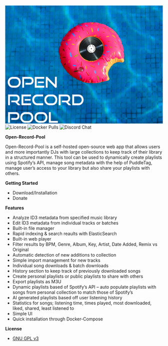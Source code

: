 ﻿![logo](open-record-pool-logo.png)
![License](https://img.shields.io/github/license/walachewaka/open-record-pool)
![Docker Pulls](https://img.shields.io/docker/pulls/walachewaka/open-record-pool)
![Discord Chat](https://img.shields.io/discord/1002127282552442910)

**Open-Record-Pool**

Open-Record-Pool is a self-hosted open-source web app that allows users and more importantly DJs with large collections to keep track of their library in a structured manner. This tool can be used to dynamically create playlists using Spotify’s API, manage song metadata with the help of PuddleTag, manage user’s access to your library but also share your playlists with others.

**Getting Started**

- Download/Installation
- Donate

**Features**

- Analyze ID3 metadata from specified music library
- Edit ID3 metadata from individual tracks or batches
- Built-in file manager
- Rapid indexing & search reaults with ElasticSearch
- Built-in web player
- Filter results by BPM, Genre, Album, Key, Artist, Date Added, Remix vs Original
- Automatic detection of new additions to collection
- Simple import management for new tracks
- Individual song downloads & batch downloads
- History section to keep track of previously downloaded songs
- Create personal playlists or public playlists to share with others
- Export playlists as M3U
- Dynamic playlists based of Spotify’s API – auto populate playlists with songs from personal collection to match those of Spotify’s
- AI generated playlists based off user listening history
- Statistics for songs; listening time, times played, most downloaded, liked, shared, least listened to
- Simple UI
- Quick installation through Docker-Compose

**License**

- [GNU GPL v3](http://www.gnu.org/licenses/gpl-3.0.html)
